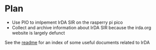 # Plan
- Use PIO to imlpement IrDA SIR on the rasperry pi pico
- Collect and archive information about IrDA SIR because the irda.org website is largely defunct

See the [readme](resources/Readme.md) for an index of some useful documents related to IrDA